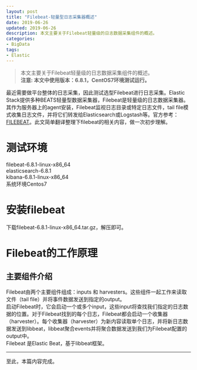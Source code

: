 ```yaml
---
layout: post
title: "Filebeat-轻量型日志采集器概述"
date: 2019-06-26
updated: 2019-06-26
description: 本文主要关于Filebeat轻量级的日志数据采集组件的概述。
categories:
- BigData
tags:
- Elastic
---
```

> 本文主要关于Filebeat轻量级的日志数据采集组件的概述。  
> **注意: 本文中使用版本：6.8.1，CentOS7环境测试运行。**  
  
最近需要做平台整体的日志采集，因此测试选型Filebeat进行日志采集。Elastic Stack提供多种BEATS轻量型数据采集器，Filebeat是轻量级的日志数据采集器。其作为服务器上的agent安装，Filebeat监视日志目录或特定日志文件，tail file模式收集日志文件，并将它们转发给Elasticsearch或Logstash等。官方参考：[FILEBEAT](https://www.elastic.co/cn/products/beats/filebeat)。此文简单翻译整理下filebeat的相关内容，做一次初步理解。  
  
# 测试环境  
filebeat-6.8.1-linux-x86_64  
elasticsearch-6.8.1  
kibana-6.8.1-linux-x86_64  
系统环境Centos7   

# 安装filebeat  
下载filebeat-6.8.1-linux-x86_64.tar.gz，解压即可。  
  
# Filebeat的工作原理
## 主要组件介绍  
Filebeat由两个主要组件组成：inputs 和 harvesters。这些组件一起工作来读取文件（tail file）并将事件数据发送到指定的output。  
启动Filebeat时，它会启动一个或多个input，这些input将查找我们指定的日志数据的位置。对于Filebeat找到的每个日志，Filebeat都会启动一个收集器（harvester）。每个收集器（harvester）为新内容读取单个日志，并将新日志数据发送到libbeat，libbeat聚合events并将聚合数据发送到我们为Filebeat配置的output中。  
Filebeat 是Elastic Beat，基于libbeat框架。  
  
  
  
  
  
  
  
  

---    
至此，本篇内容完成。  

